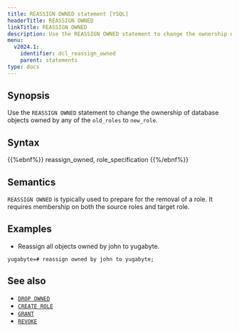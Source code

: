 ```yaml
---
title: REASSIGN OWNED statement [YSQL]
headerTitle: REASSIGN OWNED
linkTitle: REASSIGN OWNED
description: Use the REASSIGN OWNED statement to change the ownership of database objects owned by any of the "old_roles" to "new_role".
menu:
  v2024.1:
    identifier: dcl_reassign_owned
    parent: statements
type: docs
---
```


## Synopsis

Use the `REASSIGN OWNED` statement to change the ownership of database objects owned by any of the `old_roles` to `new_role`.

## Syntax

{{%ebnf%}}
  reassign_owned,
  role_specification
{{%/ebnf%}}

## Semantics

`REASSIGN OWNED` is typically used to prepare for the removal of a role. It requires membership on both the source roles and target role.

## Examples

- Reassign all objects owned by john to yugabyte.

```plpgsql
yugabyte=# reassign owned by john to yugabyte;
```

## See also

- [`DROP OWNED`](../dcl_drop_owned)
- [`CREATE ROLE`](../dcl_create_role)
- [`GRANT`](../dcl_grant)
- [`REVOKE`](../dcl_revoke)
